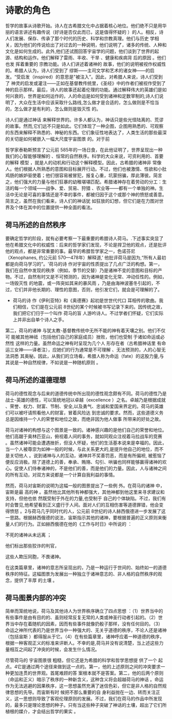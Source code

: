 # 诗歌的角色

哲学的故事从诗歌开始。诗人在古希腊文化中占据着核心地位。他们绝不只是用华丽的语言讲述有趣传说（好诗是否仅此而已，这是值得怀疑的 ）的人。相反，诗人们发展、保存、传承了那个时代的历史、科学和宗教真理。他们与历史 学相关，因为他们的传说给出了对过去的一种说明，他们说明了，诸多的传统、人种和文化是如何生成的。此外,他们还试图回答宇宙学的问题，他们谈到了世界的起源、结构和运作。他们解释了雷雨、丰收、干旱 、健康和疾病背 后的原因 。他们也发 挥着重要的 宗教功能。诗人们讲述着诸神的 故事，他们的说明被视作权威性的。希腊人认为，诗人们受到了 缪斯——主司文学和艺术的诸女神——的启发。“受启发（inspired）的意思是"被注入”。因此，对希腊人来说，诗人们受到了 神灵的启发或灌注——正如在基督教传统里，《圣经》中的作者们被视作受到了神的启示那样。最后，诗人的故事还起着伦理的功能。通过解释伟大的英雄们是如何兴衰的，世界是如何运作的，人的命运是如何受到诸神和定数宰制的,诗人们说明了，大众在生活中应该采取什么路线,怎么做才是合适的，怎么做则是不恰当的，怎么做才是有利的，怎么做则是毁灭性 的。

诗人们是通过神话 来解释世界的。许多人都认为，神话只是些光怪陆离的、荒谬的故事。然而,它们远不只是如此。它们体现了一种企图，企图用熟悉的、可观察的东西来解释不熟悉的、神秘的东西。它们象征性地表达了，人类生活的那些最深的关切是如何被嵌入一幅大尺度宇宙图景 的。对于前

哲学家泰勒斯预言了公元前 585年的一场日食，在此他证明了，世界呈现出一种我们的心智能够理解的 、恒常的自然秩序。科学的大众来说，可资利用的、首要的解释 模型 ，就是人的动机和行动这个解释模型。因此，古希腊的诸神非 常像人。他们根据人所熟悉的意图和目标展开行动。不过，他们也被激情、性欲和小肚鸡肠的嫉妒驱使着；他们很容易被冒犯，报复心重，坑蒙拐骗，厚此薄彼。简言之，他们强大的力量与他们狂暴的幼稚堪堪匹配。希腊诸神存在着劳动的分工：生活的每一个领域——战争、爱、贸易、狩猎 、农业等——都有一个单独的神。生活中无论是可喜的事情还是不幸的事件，都被归因于这个或那个神的愤怒或善意。简言之，虽然在我们看来，诗人们的神话犹 如狂放的幻想，但它们是在力图对世界及个体在其中的位置提供一种全面的看法。

## 荷马所述的自然秩序

要确定哲学的阶段，就有必要考察一下最重要的希腊诗人荷马。.下述事实突显了他在希腊文化中的权威性：后来的哲学家们发现，不论是捍卫他的观点，还是批评他的观点，都是非常重要的事。最早的希腊哲学家之一，色诺芬尼（Xenophanes, 约公元前 570—478年）解释道,' 他批评荷马是因为,“所有人最初都是向荷马学习的”。'荷马的诗 作对宇宙的性质提出了几点广泛的构想。第一，我们在自然中发现的秩序（例如，季节的交替）乃是诸神不变的意图和目标的产物。不过，自然有时又是不可预测的，因为诸神是变化无常、冲动任性的。例如，一场毁灭性 的地震，或一阵突如其来的暴风雨 ，乃是由海神波塞冬引起的，不过，它们并非他长期的、理性的意图，否则，他引发它们，就会是可理解的了。

* 荷马的诗 作《伊利亚特》和《奥德赛》起初是世世代代口 耳相传的歌曲。我们相信，它们是在公元前 8世纪的某个时候被书写记录下来的。因传统之故，我们把它们归于一个叫作 荷马的盲 人游吟诗人。不过学者们怀疑，它们实际上并非出自单个诗人之手。

第二，荷马的诸神 与犹太教-基督教传统中无所不能的神有着天壤之别。他们不仅可 能被其他神祗（包括他们自己的家庭成员）挫败，他们也受制 于诸如命运或必然性 这样的力量。虽然命运之神有时呈现为几个人 形存在者（古希腊神话里 有命运三女神——译者注），应她们的行为通常是不可理解 、无法预测的，人的心智无法洞悉 其奥秘。因此，从我们的立场看，希腊人称为命运（fate）的这股力量,与其说是一种自然规律，不如说是一种随机原则 。

## 荷马所述的道德理想

荷马的德性观念与后来的道德传统中所出现的德性观念颇有不同。荷马的德性乃是战士-英雄的德性，可以笼统地冠以卓越（excellence ）之名。卓越乃是根据成就 、荣誉、权力、财富、节制、安全,以及勇气、忠诚和爱国来界定的。荷马的英雄 们可以被吁请照看他人的财富，冒着风险达 到忠诚的要求。然而，这些道德义务总是因维持一个人的荣誉和地位之故，而绝非因为他人做事 所带来的好处之故。

荷马对诸神的构想与这个图景是一致的。诸神感兴趣的是他们自己的荣誉和地位。他们高踞于奥林匹亚山，俯视着人间的事务，就如同观众注视着马拉战车的竞赛 。虽然诸神可能会遭遇挫折，但没人怀疑，他们的生活基本说来是幸福的。因此，当一个人被尊崇为如神一般的时候，与此关系更大的,是提升他自己的地位，而不是关切他人 。说到诸神与人的互动，诸神并不奖善罚恶，而是有所偏袒, 被惹恼了便反应消极。除了道德上的善，奉承、贿赂、勾引、哄骗也同样能够赢得诸神的欢心。促使人们侍奉诸神的，不是他们的善，而是他们的力量。因此，人与诸神之间的所有互动，对双方来说都是一个计算自我利益的事情。

然而，荷马对宙斯的说明为这幅一般的图景提出了一些例 外。在荷马的诸神 中，宙斯是最 高的神 。虽然他比其他所有神都强大，其他神都到他这里来寻求建议和支持，但他也依 然既受制于外在的力量,也受制于 自己的个体缺陷。不过，我们有时会瞥见,他希望看到正义盛行于人间。面对人们的互相伤害等道德罪错，他会变得愤怒 。2与荷马几乎同时代的人，公元前 8世纪的诗人赫西俄德进一步发展了这一思路。根据赫西俄德的说法，宙斯指示其他的诸神，要根据普遍的正义原则来衡量人们的行为。正如赫西俄德在他的《工作与时日》中所说的 ：

不死的诸神从未远离 ；

他们标出那些狡诈的判官，

这些人欺压同胞，不畏诸神。

在这类篇章里，诸神的意志所呈现出的，乃是一种运行于世间的、始终如一的道德秩序的特征。这幅图景为发展出一种独立于诸神意志的、非人格的自然秩序的观念，提供了丰厚 的土壤 。

## 荷马图景内部的冲突

简单而笼统地说，荷马及其他诗人为世界秩序确立了四点思想 ：（1）世界当中的有些事件是由有目的的、虽则经常反复无常的人类或神圣行动者引起的。（2）世界当中存在着随机的因素，因而有些事件就像扔骰子那样，没有任何目的。（3）命运之神所代表的乃是世界当中一种强大的、无关乎道德的秩序，不论人还是诸神（包括宙斯 ）都得服从于它。（4）在有些篇章里，诸神呼应着一种道德的秩序，根据一种客观正义的标准来评断人。不幸的是,荷马并没有说清楚，当上述这些力量相互之间起了冲突的时候，会发生什么情况。

尽管荷马的 宇宙图景很 粗糙，但它还是为希腊的科学和哲学思想提 供了一个 起点。4它是通过两个途径来做到这一点的。第一，他的上述原则之间的冲突要求一种更加连贯的世界观。首尾难顾的答 案根本就不是答案。第二，他的后两个原则 （命运和正义）暗示了秩序的一种新含义，这种含义将会超越荷马的神话 。命运作为无法逃避的因果秩序，这一思想虽然充满了迷信色彩，但它是非人格的自然规律思想的先导。而宙斯有时 候把不那么重要的自 身利益抛在一边、转而关注正义，这一思想则导致了客观伦理原则的发展。不过，我们在荷马的作品中所发现的，最多只是理论思想的种子。只有当这些种子突破了神话的土壤，超出了它们所植根的媒介，才会结出哲学的果实 。
